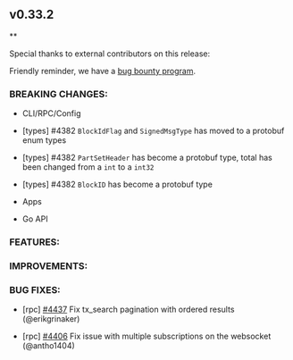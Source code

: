 ## v0.33.2

\*\*

Special thanks to external contributors on this release:

Friendly reminder, we have a [bug bounty
program](https://hackerone.com/tendermint).

### BREAKING CHANGES:

- CLI/RPC/Config

- [types] \#4382 `BlockIdFlag` and `SignedMsgType` has moved to a protobuf enum types
- [types] \#4382 `PartSetHeader` has become a protobuf type, total has been changed from a `int` to a `int32`
- [types] \#4382  `BlockID` has become a protobuf type

- Apps

- Go API

### FEATURES:

### IMPROVEMENTS:

### BUG FIXES:

- [rpc] [\#4437](https://github.com/tendermint/tendermint/pull/4437) Fix tx_search pagination with ordered results (@erikgrinaker)

- [rpc] [\#4406](https://github.com/tendermint/tendermint/pull/4406) Fix issue with multiple subscriptions on the websocket (@antho1404)
